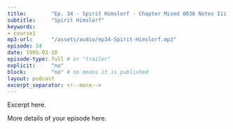 ```yaml
---
title:        "Ep. 34 - Spirit Himslorf - Chapter Mixed 0036 Notes Iii The Seven Spirits Of God The Spirit Of Adopt"
subtitle:     "Spirit Himslorf"
keywords:
- course1
mp3-url:      "/assets/audio/ep34-Spirit-Himslorf.mp3"
episode: 34
date: 1995-03-10
episode-type: full # or "trailer"
explicit:     "no"
block:        "no" # no means it is published
layout: podcast
excerpt_separator: <!--more-->
---
```

Excerpt here.
<!--more-->

More details of your episode here.
